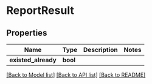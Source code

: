 # ReportResult

## Properties

Name | Type | Description | Notes
------------ | ------------- | ------------- | -------------
**existed_already** | **bool** |  | 

[[Back to Model list]](../README.md#documentation-for-models) [[Back to API list]](../README.md#documentation-for-api-endpoints) [[Back to README]](../README.md)


